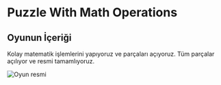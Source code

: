 # Puzzle With Math Operations

## Oyunun İçeriği
Kolay matematik işlemlerini yapıyoruz ve parçaları açıyoruz. Tüm parçalar açılıyor ve resmi tamamlıyoruz.

![Oyun resmi](EğitimProje1/Builds/1.png)
